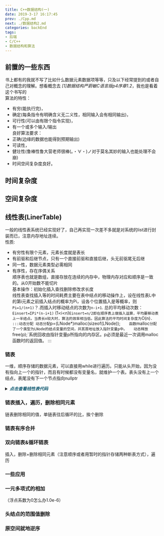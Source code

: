 ```yaml
---
title: C++数据结构(一)
date: 2019-3-17 16:17:45
prev: ./Cpp.md
next: ./数据结构2.md
categories: backEnd
tags:
- 后端
- C/C++
- 数据结构和算法
---
```

<h2>前置的一些东西</h2> 

书上都有的我就不写了比如什么数据元素数据项等等，只及以下经常提到的或者自己对概念的理解。想看概念去 *[1]数据结构严蔚敏C语言版p4序章1.2*，我也是看着这个书写的  
算法的特性：
- 有穷(能执行完)，
- 确定(每条指令有明确含义无二义性，相同输入会有相同输出)，
- 可行性(可以由有限个指令实现)，
- 有一个或多个输入/输出  
良好算法要求：  
- 正确(边缘的数据也能得到预期输出)
- 可读性，  
- 健壮性(鲁棒性鲁大营老师很棒(。・∀・)ノ对于莫名其妙的输入也能处理不会崩)
- 时间空间复杂度良好。
## 时间复杂度
## 空间复杂度

## 线性表(LinerTable)
一般的线性表系统已经实现好了，自己再实现一次差不多就是对系统的list进行封装而已，注意内存地址连续。  
性质: 
- 有穷性有限个元素，元素长度就是表长
- 有前驱和后继节点，只有一个直接前驱和直接后继，头无前驱尾无后继
- 同一性，数据元素类型必需相同
- 有序性，存在序偶关系  
顺序表也就是数组，直接存放在连续的内存中，物理内存对应和顺序是一致的。从0开始数不能切片  
基本操作：初始化插入查找删除修改求长度  
线性表查找插入等的时间耗费主要在表中结点的移动操作上，设在线性表L中的第i元素之前插入结点的概率为Pi，设各个位置插入是等概率，则`Pi=1/(n+1)`？.而插入时移动结点的次数为`n-i+1`.
总的平均移动次数：`Einsert=ΣPi*(n-i+1)`    (1<i<n)`Einsert=n/2即在顺序表上做插入运算，平均要移动表上一半结点。当表长n较大时，算法的效率相当低。因此算法的平均时间复杂度为`O(n)`.
:::动态分配
动态分配`p=(LNode*)malloc(sizeof(LNode));`   
函数`malloc`分配了一个类型为LNode的结点变量的空间，并其首地址放入指针变量p中。  
动态释放`free(p);`系统回收由指针变量p所指向的内存区。p必须是最近一次调用malloc函数时的返回值。
:::
### 链表
一维，顺序存储的数据元素，可以直接用while进行遍历。只能从头开始，因为没有指向上一个的指针，而且有时候都没有变量名，就维护一个表。表头没有上一个结点，表尾没有下一个节点指向nullptr  


<details>

  <summary><B><I style="cursor:pointer; color: #0e5870">点击查看线性表代码</I></B></summary>

```cpp
/*include here*/
#include "iostream"
#include "string"
/*define here*/

using namespace std;
/*function&class*/

static int num=0;//表示这是创建的第几个node
class Liner {
private :
    string value;
    Liner *next;
public:
    string GetValue(){//get 方法
        return this->value;
    }
    int SetValue(string &v){//set方法
        this->value=v;
        return 1;
    }
    Liner GetNext(){
        if (this->next!= nullptr){
            return *this->next;//取值
        }
        else{
            cout<<"no next node"<<endl;
        }
    }

    Liner(string value="no first data set!",Liner *next=nullptr){
        this->value = value;
        this->next = next;
    }
};

//entry
int main() {
    cout << "hello world" << endl;
    Liner B("you succeed");
    Liner A("12345",&B);
    cout<<A.GetNext().GetValue()<<endl;

    return 0;
}
/*
created by a_little_rubbish
have a nice day : )
*/

```

</details>

### 链表插入，遍历，删除相同元素

链表删除相同的值，单链表往后循环的比，挨个删除
### 链表有序合并

### 双向链表&循环链表

插入，删除+删除相同元素（注意顺序或者用暂时的指针存储两种断表方式），遍历

### 一些应用
<h3>一元多项式的相加</h3>

（浮点系数为0怎么办1.0e-6）
<h3>头结点的范围值删除</h3>

<h3>原空间就地逆序</h3>

